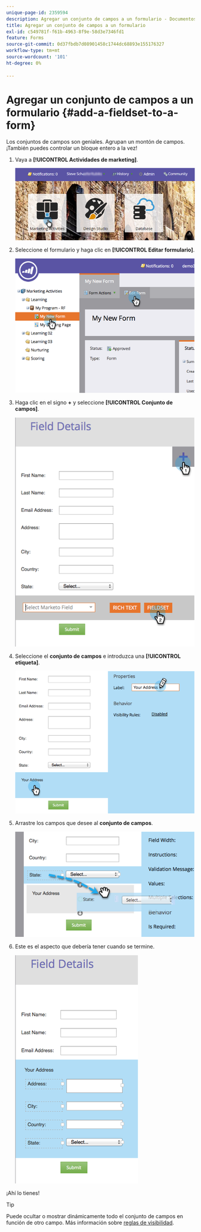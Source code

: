 ```yaml
---
unique-page-id: 2359594
description: Agregar un conjunto de campos a un formulario - Documentos de Marketo - Documentación del producto
title: Agregar un conjunto de campos a un formulario
exl-id: c549781f-f61b-4963-8f9e-58d3e7346fd1
feature: Forms
source-git-commit: 0d37fbdb7d08901458c1744dc68893e155176327
workflow-type: tm+mt
source-wordcount: '101'
ht-degree: 0%

---
```


# Agregar un conjunto de campos a un formulario {#add-a-fieldset-to-a-form}

Los conjuntos de campos son geniales. Agrupan un montón de campos. ¡También puedes controlar un bloque entero a la vez!

1. Vaya a **[!UICONTROL Actividades de marketing]**.

   ![](assets/login-marketing-activities-1.png)

1. Seleccione el formulario y haga clic en **[!UICONTROL Editar formulario]**.

   ![](assets/image2014-9-15-15-3a1-3a22.png)

1. Haga clic en el signo **+** y seleccione **[!UICONTROL Conjunto de campos]**.

   ![](assets/image2014-9-15-15-3a1-3a43.png)

1. Seleccione el **conjunto de campos** e introduzca una **[!UICONTROL etiqueta]**.

   ![](assets/image2014-9-15-15-3a2-3a0.png)

1. Arrastre los campos que desee al **conjunto de campos**.

   ![](assets/image2014-9-15-15-3a2-3a13.png)

1. Este es el aspecto que debería tener cuando se termine.

   ![](assets/image2014-9-15-15-3a2-3a31.png)

¡Ahí lo tienes!

>[!TIP]
>
>Puede ocultar o mostrar dinámicamente todo el conjunto de campos en función de otro campo. Más información sobre [reglas de visibilidad](/help/marketo/product-docs/demand-generation/forms/form-fields/dynamically-toggle-visibility-of-a-form-field.md).
